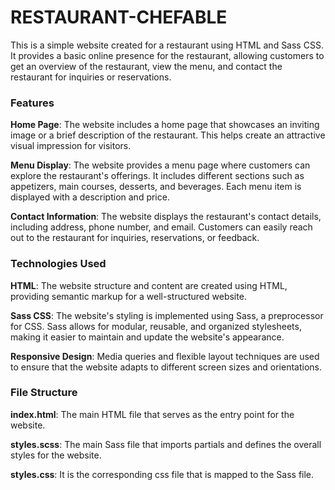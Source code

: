 # RESTAURANT-CHEFABLE #
This is a simple website created for a restaurant using HTML and Sass CSS. It provides a basic online presence for the restaurant, allowing customers to get an overview of the restaurant, view the menu, and contact the restaurant for inquiries or reservations.

### Features ###
**Home Page**: The website includes a home page that showcases an inviting image or a brief description of the restaurant. This helps create an attractive visual impression for visitors.

**Menu Display**: The website provides a menu page where customers can explore the restaurant's offerings. It includes different sections such as appetizers, main courses, desserts, and beverages. Each menu item is displayed with a description and price.

**Contact Information**: The website displays the restaurant's contact details, including address, phone number, and email. Customers can easily reach out to the restaurant for inquiries, reservations, or feedback.

### Technologies Used ###
**HTML**: The website structure and content are created using HTML, providing semantic markup for a well-structured website.

**Sass CSS**: The website's styling is implemented using Sass, a preprocessor for CSS. Sass allows for modular, reusable, and organized stylesheets, making it easier to maintain and update the website's appearance.

**Responsive Design**: Media queries and flexible layout techniques are used to ensure that the website adapts to different screen sizes and orientations.

### File Structure ###
**index.html**: The main HTML file that serves as the entry point for the website.

**styles.scss**: The main Sass file that imports partials and defines the overall styles for the website.

**styles.css**: It is the corresponding css file that is mapped to the Sass file.
